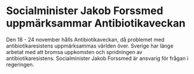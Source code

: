 # Socialminister Jakob Forssmed uppmärksammar Antibiotikaveckan

Den 18 \- 24 november hålls Antibiotikaveckan, då problemet med antibiotikaresistens uppmärksammas världen över. Sverige har länge arbetat med att bromsa uppkomsten och spridningen av antibiotikaresistens. Socialminister Jakob Forssmed är ansvarig för frågan i regeringen.
